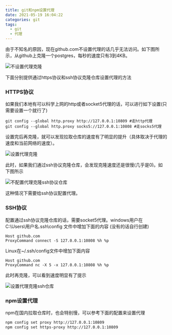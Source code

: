 ```yaml
---
title: git和npm设置代理
date: 2021-05-19 16:04:22
categories: git
tags:
  - git
  - 代理
---
```


由于不知名的原因，现在github.com不设置代理的话几乎无法访问。如下图所示，从github上克隆一个postgres，每秒的速度只有3到4KB。

![不设置代理克隆](https://static1.huiyuanai.cn/stroage/2021/05/18/22/1621347934-git-clone-no-proxy.png)

下面分别提供通过https协议和ssh协议克隆仓库设置代理的方法

### HTTPS协议

如果我们本地有可以科学上网的http或者socket5代理的话，可以进行如下设置(只需要设置一个就行了)

```
git config --global http.proxy http://127.0.0.1:10809 #走http代理
git config --global http.proxy socks5://127.0.0.1:10808 #走socks5代理
```

设置完后再克隆，就可以发现拉取仓库的速度有了明显的提升（具体取决于代理的速度和当前网络的速度）。

![设置代理克隆](https://static1.huiyuanai.cn/stroage/2021/05/18/22/1621348089-git-clone-with-proxy.png)

此时，如果我们通过ssh协议克隆仓库，会发现克隆速度还是很慢(几乎是0)。如下图所示

![不配置代理克隆ssh协议仓库](https://static1.huiyuanai.cn/stroage/2021/05/18/22/1621348677-git-clone-ssh-no-proxy.png)

这种情况下需要给ssh协议配置代理。

### SSH协议

配置通过ssh协议克隆仓库的话，需要socket5代理。windows用户在 C:\Users\用户名.ssh\config 文件中增加下面的内容 (没有的话自行创建)

```
Host github.com
ProxyCommand connect -S 127.0.0.1:10808 %h %p
```

Linux在~/.ssh/config文件中增加下面内容

```
Host github.com
ProxyCommand nc -X 5 -x 127.0.0.1:10808 %h %p
```

此时再克隆，可以看到速度明显有了提示

![设置代理克隆ssh仓库](https://static1.huiyuanai.cn/stroage/2021/05/18/22/1621349149-git-clone-ssh-with-proxy.png)



### npm设置代理

npm在国内拉取仓库时，也会特别慢，可以参考下面的配置来设置代理

```bash
npm config set proxy http://127.0.0.1:10809
npm config set https-proxy http://127.0.0.1:10809
```

